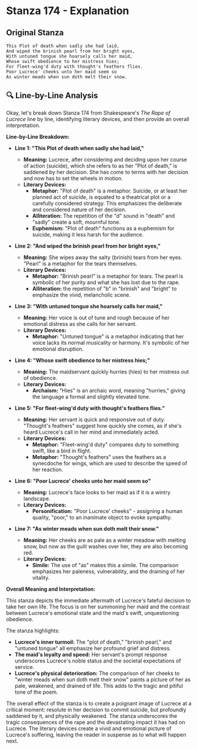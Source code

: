 # Stanza 174 - Explanation

## Original Stanza
```
This Plot of death when sadly she had laid,
And wiped the brinish pearl from her bright eyes,
With untuned tongue she hoarsely calls her maid,
Whose swift obedience to her mistress hies;
For fleet-wing'd duty with thought's feathers flies.
Poor Lucrece' cheeks unto her maid seem so
As winter meads when sun doth melt their snow.
```

## 🔍 Line-by-Line Analysis
Okay, let's break down Stanza 174 from Shakespeare's *The Rape of Lucrece* line by line, identifying literary devices, and then provide an overall interpretation.

**Line-by-Line Breakdown:**

*   **Line 1: "This Plot of death when sadly she had laid,"**

    *   **Meaning:** Lucrece, after considering and deciding upon her course of action (suicide), which she refers to as her "Plot of death," is saddened by her decision. She has come to terms with her decision and now has to set the wheels in motion.
    *   **Literary Devices:**
        *   **Metaphor:** "Plot of death" is a metaphor. Suicide, or at least her planned act of suicide, is equated to a theatrical plot or a carefully considered strategy. This emphasizes the deliberate and considered nature of her decision.
        *   **Alliteration:** The repetition of the "d" sound in "death" and "sadly" create a soft, mournful tone.
        *   **Euphemism:** "Plot of death" functions as a euphemism for suicide, making it less harsh for the audience.

*   **Line 2: "And wiped the brinish pearl from her bright eyes,"**

    *   **Meaning:** She wipes away the salty (brinish) tears from her eyes. "Pearl" is a metaphor for the tears themselves.
    *   **Literary Devices:**
        *   **Metaphor:** "Brinish pearl" is a metaphor for tears. The pearl is symbolic of her purity and what she has lost due to the rape.
        *   **Alliteration:** the repetition of "b" in "brinish" and "bright" to emphasize the vivid, melancholic scene.

*   **Line 3: "With untuned tongue she hoarsely calls her maid,"**

    *   **Meaning:** Her voice is out of tune and rough because of her emotional distress as she calls for her servant.
    *   **Literary Devices:**
        *   **Metaphor:** "Untuned tongue" is a metaphor indicating that her voice lacks its normal musicality or harmony. It's symbolic of her emotional disruption.

*   **Line 4: "Whose swift obedience to her mistress hies;"**

    *   **Meaning:** The maidservant quickly hurries (hies) to her mistress out of obedience.
    *   **Literary Devices:**
        *   **Archaism:** "Hies" is an archaic word, meaning "hurries," giving the language a formal and slightly elevated tone.

*   **Line 5: "For fleet-wing'd duty with thought's feathers flies."**

    *   **Meaning:** Her servant is quick and responsive out of duty. "Thought's feathers" suggest how quickly she comes, as if she's heard Lucrece's call in her mind and immediately acted.
    *   **Literary Devices:**
        *   **Metaphor:** "Fleet-wing'd duty" compares duty to something swift, like a bird in flight.
        *   **Metaphor:** "Thought's feathers" uses the feathers as a synecdoche for wings, which are used to describe the speed of her reaction.

*   **Line 6: "Poor Lucrece' cheeks unto her maid seem so"**

    *   **Meaning:** Lucrece's face looks to her maid as if it is a wintry landscape.
    *   **Literary Devices:**
        *   **Personification:** "Poor Lucrece' cheeks" - assigning a human quality, "poor," to an inanimate object to evoke sympathy.

*   **Line 7: "As winter meads when sun doth melt their snow."**

    *   **Meaning:** Her cheeks are as pale as a winter meadow with melting snow, but now as the guilt washes over her, they are also becoming red.
    *   **Literary Devices:**
        *   **Simile:** The use of "as" makes this a simile. The comparison emphasizes her paleness, vulnerability, and the draining of her vitality.

**Overall Meaning and Interpretation:**

This stanza depicts the immediate aftermath of Lucrece's fateful decision to take her own life. The focus is on her summoning her maid and the contrast between Lucrece's emotional state and the maid's swift, unquestioning obedience.

The stanza highlights:

*   **Lucrece's inner turmoil:**  The "plot of death," "brinish pearl," and "untuned tongue" all emphasize her profound grief and distress.
*   **The maid's loyalty and speed:** Her servant's prompt response underscores Lucrece's noble status and the societal expectations of service.
*   **Lucrece's physical deterioration:** The comparison of her cheeks to "winter meads when sun doth melt their snow" paints a picture of her as pale, weakened, and drained of life. This adds to the tragic and pitiful tone of the poem.

The overall effect of the stanza is to create a poignant image of Lucrece at a critical moment: resolute in her decision to commit suicide, but profoundly saddened by it, and physically weakened. The stanza underscores the tragic consequences of the rape and the devastating impact it has had on Lucrece. The literary devices create a vivid and emotional picture of Lucrece's suffering, leaving the reader in suspense as to what will happen next.
